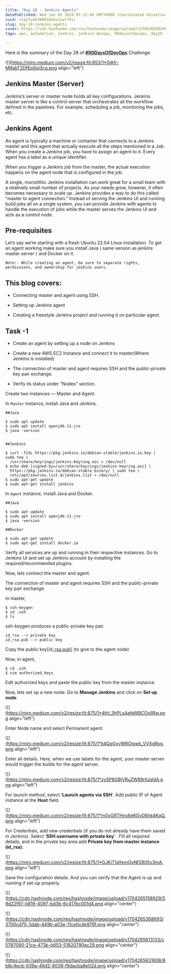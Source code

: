 ```yaml
---
title: "Day 28 : Jenkins Agents"
datePublished: Wed Jan 03 2024 07:12:49 GMT+0000 (Coordinated Universal Time)
cuid: clqxfyek300010akx1swr74jr
slug: day-28-jenkins-agents
cover: https://cdn.hashnode.com/res/hashnode/image/upload/v1704265892962/3c32045e-4b06-4207-ba70-d5e90170d1ae.png
tags: aws, automation, jenkins, jenkins-devops, 90daysofdevops, day28

---
```


Here is the summary of the Day 28 of [**#90DaysOfDevOps**](https://github.com/LondheShubham153/90DaysOfDevOps) Challenge:

![](https://miro.medium.com/v2/resize:fit:853/1*0iAfr-MRabT2DfEpSqi3cg.png align="left")

## **Jenkins Master (Server)**

Jenkins’s server or master node holds all key configurations. Jenkins master server is like a control server that orchestrates all the workflow defined in the pipelines. For example, scheduling a job, monitoring the jobs, etc.

## **Jenkins Agent**

An agent is typically a machine or container that connects to a Jenkins master and this agent that actually execute all the steps mentioned in a Job. When you create a Jenkins job, you have to assign an agent to it. Every agent has a label as a unique identifier.

When you trigger a Jenkins job from the master, the actual execution happens on the agent node that is configured in the job.

A single, monolithic Jenkins installation can work great for a small team with a relatively small number of projects. As your needs grow, however, it often becomes necessary to scale up. Jenkins provides a way to do this called “master to agent connection.” Instead of serving the Jenkins UI and running build jobs all on a single system, you can provide Jenkins with agents to handle the execution of jobs while the master serves the Jenkins UI and acts as a control node.

## **Pre-requisites**

Let’s say we’re starting with a fresh Ubuntu 22.04 Linux installation. To get an agent working make sure you install Java ( same version as jenkins master server ) and Docker on it.

`Note:- While creating an agent, be sure to separate rights, permissions, and ownership for jenkins users.`

## **This blog covers:**

* Connecting master and agent using SSH.
    
* Setting up Jenkins agent
    
* Creating a freestyle Jenkins project and running it on particular agent.
    

## **Task -1**

* Create an agent by setting up a node on Jenkins
    
* Create a new AWS EC2 Instance and connect it to master(Where Jenkins is installed)
    
* The connection of master and agent requires SSH and the public-private key pair exchange.
    
* Verify its status under “Nodes” section.
    

Create two instances — Master and Agent.

In `Master` instance, install Java and Jenkins.

```plaintext
##Java

$ sudo apt update
$ sudo apt install openjdk-11-jre
$ java -version


##Jenkins

$ curl -fsSL https://pkg.jenkins.io/debian-stable/jenkins.io.key | sudo tee \
  /usr/share/keyrings/jenkins-keyring.asc > /dev/null
$ echo deb [signed-by=/usr/share/keyrings/jenkins-keyring.asc] \
  https://pkg.jenkins.io/debian-stable binary/ | sudo tee \
  /etc/apt/sources.list.d/jenkins.list > /dev/null
$ sudo apt-get update
$ sudo apt-get install jenkins
```

In `Agent` instance, install Java and Docker.

```plaintext
##Java

$ sudo apt update
$ sudo apt install openjdk-11-jre
$ java -version

##Docker

$ sudo apt-get update
$ sudo apt-get install docker.io
```

Verify all services are up and running in their respective instances. Go to Jenkins UI and set up Jenkins account by installing the required/recommended plugins.

Now, lets connect the master and agent.

The connection of master and agent requires SSH and the public-private key pair exchange.

In master,

```plaintext
$ ssh-keygen
$ cd .ssh
$ ls
```

ssh-keygen produces a public-private key pair.

```plaintext
id_rsa --> private key
id_rsa.pub --> public key
```

Copy the public key\[id\_[rsa.pub](http://rsa.pub)\] (to give to the agent node)

  
Now, in agent,

```plaintext
$ cd .ssh
$ vim authorized_keys
```

Edit authorized keys and paste the public key from the master instance.

Now, lets set up a new node. Go to **Manage Jenkins** and click on **Set up node**.

![](https://miro.medium.com/v2/resize:fit:875/1*4tH_3hPLs4afeWBCOolIRw.png align="left")

Enter Node name and select Permanent agent.

![](https://miro.medium.com/v2/resize:fit:875/1*k4QgGyyWROjpwk_VVXgRsg.png align="left")

Enter all details. Here, when we use labels for the agent, your master server would trigger the builds for the agent server.

![](https://miro.medium.com/v2/resize:fit:875/1*zySP8GBjVRuZW89rIUqIdA.png align="left")

For launch method, select ‘**Launch agents via SSH**’. Add public IP of Agent instance at the **Host** field.

![](https://miro.medium.com/v2/resize:fit:875/1*m0vGRTHns6eKGvD6hk4KqQ.png align="left")

For Credentials, add new credentials (if you do not already have them saved in Jenkins). Select ‘**SSH username with private key**’ . Fill all required details, and in the private key area add **Private key from master instance (id\_rsa).**

![](https://miro.medium.com/v2/resize:fit:875/1*GJKiT1aYemOyNf2805v3mA.png align="left")

Save the configuration details. And you can verify that the Agent is up and running if set-up properly.

![](https://cdn.hashnode.com/res/hashnode/image/upload/v1704265158929/59d22f97-b816-4097-bd3b-6c417bc001d4.png align="center")

![](https://cdn.hashnode.com/res/hashnode/image/upload/v1704265368693/3700cd75-3dab-449b-a03e-11ce0cde979f.png align="center")

![](https://cdn.hashnode.com/res/hashnode/image/upload/v1704265613133/c5787090-21ce-473b-b653-51820790ec29.png align="center")

![](https://cdn.hashnode.com/res/hashnode/image/upload/v1704265631608/8b8c4ecb-639a-48d2-8039-f9dacba8e02d.png align="center")